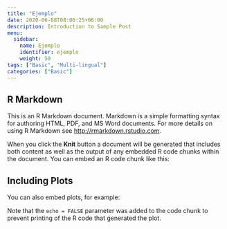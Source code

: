 ```yaml
---
title: "Ejemplo"
date: 2020-06-08T08:06:25+06:00
description: Introduction to Sample Post
menu:
  sidebar:
    name: Ejemplo
    identifier: ejemplo
    weight: 50
tags: ["Basic", "Multi-lingual"]
categories: ["Basic"]
---
```


## R Markdown

This is an R Markdown document. Markdown is a simple formatting syntax for authoring HTML, PDF, and MS Word documents. For more details on using R Markdown see <http://rmarkdown.rstudio.com>.

When you click the **Knit** button a document will be generated that includes both content as well as the output of any embedded R code chunks within the document. You can embed an R code chunk like this:


## Including Plots

You can also embed plots, for example:


Note that the `echo = FALSE` parameter was added to the code chunk to prevent printing of the R code that generated the plot.
